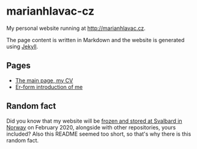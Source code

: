# marianhlavac-cz

My personal website running at http://marianhlavac.cz.

The page content is written in Markdown and the website is generated
using [Jekyll](https://jekyllrb.com).

## Pages

- [The main page, my CV](./index.md)
- [Er-form introduction of me](./er.md)

## Random fact

Did you know that my website will be [frozen and stored at Svalbard in Norway](https://www.youtube.com/watch?v=fzI9FNjXQ0o) on February 2020, alongside with other repositories, yours included? 
Also this README seemed too short, so that's why there is this random fact.